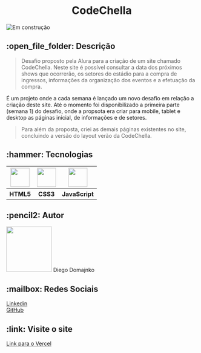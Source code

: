 <h1 align="center">CodeChella</h1>

![Em construção](https://img.shields.io/badge/STATUS-Em%20constru%C3%A7%C3%A3o-orange)

<h2>:open_file_folder: Descrição</h2>

> Desafio proposto pela Alura para a criação de um site chamado CodeChella. Neste site é possível consultar a data dos próximos shows que ocorrerão, os setores do estádio para a compra de ingressos, informações da organização dos eventos e a efetuação da compra.

É um projeto onde a cada semana é lançado um novo desafio em relação a criação deste site. Até o momento foi disponibilizado a primeira parte (semana 1) do desafio, onde a propsota era criar para mobile, tablet e desktop as páginas inicial, de informações e de setores. 

> Para além da proposta, criei as demais páginas existentes no site, concluindo a versão do layout verão da CodeChella.

<h2>:hammer: Tecnologias</h2>

<table>
  <tr>
    <th>
      <a href="https://developer.mozilla.org/pt-BR/docs/Web/HTML"><img src="https://cdn.jsdelivr.net/gh/devicons/devicon/icons/html5/html5-original-wordmark.svg" width="50px" height="50px"/></a>
    </th>
    <th>
      <a href="https://developer.mozilla.org/pt-BR/docs/Web/CSS"><img src="https://cdn.jsdelivr.net/gh/devicons/devicon/icons/css3/css3-original-wordmark.svg" width="50px" height="50px"/></a>
    </th>
    <th>
      <a href="https://developer.mozilla.org/pt-BR/docs/Web/JavaScript"><img src="https://cdn.jsdelivr.net/gh/devicons/devicon/icons/javascript/javascript-original.svg" width="50px" height="50px"/></a>
    </th>
  </tr>
  <tr>
    <th>HTML5</th>
    <th>CSS3</th>
    <th>JavaScript</th>
  </tr>
</table>

<h2>:pencil2: Autor</h2>
<img src="https://avatars.githubusercontent.com/u/120414128?v=4" width=120px>
Diego Domajnko
  
<h2>:mailbox: Redes Sociais</h2>
<p><a href="https://www.linkedin.com/in/diego-domajnko/">Linkedin</a>
<br>
<a href="https://github.com/diego-domajnko">GitHub</a></p>

<h2>:link: Visite o site</h2>
<a href="https://code-chella-xi.vercel.app/index.html">Link para o Vercel</a>
